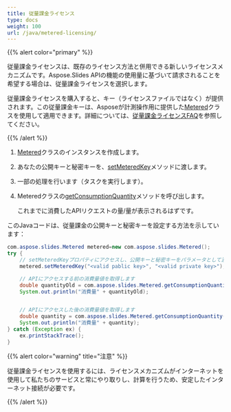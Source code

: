 ```yaml
---  
title: 従量課金ライセンス  
type: docs  
weight: 100  
url: /java/metered-licensing/  
---  
```


{{% alert color="primary" %}}  

従量課金ライセンスは、既存のライセンス方法と併用できる新しいライセンスメカニズムです。Aspose.Slides APIの機能の使用量に基づいて請求されることを希望する場合は、従量課金ライセンスを選択します。  

従量課金ライセンスを購入すると、キー（ライセンスファイルではなく）が提供されます。この従量課金キーは、Asposeが計測操作用に提供した[Metered](https://reference.aspose.com/slides/java/com.aspose.slides/metered/)クラスを使用して適用できます。詳細については、[従量課金ライセンスFAQ](https://purchase.aspose.com/faqs/licensing/metered)を参照してください。  

{{% /alert %}}  
1. [Metered](https://reference.aspose.com/slides/java/com.aspose.slides/metered/)クラスのインスタンスを作成します。  

1. あなたの公開キーと秘密キーを、[setMeteredKey](https://reference.aspose.com/slides/java/com.aspose.slides/metered/#setMeteredKey-java.lang.String-java.lang.String-)メソッドに渡します。  

1. 一部の処理を行います（タスクを実行します）。  

1. Meteredクラスの[getConsumptionQuantity](https://reference.aspose.com/slides/java/com.aspose.slides/metered/#getConsumptionQuantity--)メソッドを呼び出します。  

   これまでに消費したAPIリクエストの量/量が表示されるはずです。  

このJavaコードは、従量課金の公開キーと秘密キーを設定する方法を示しています：  

```java  
com.aspose.slides.Metered metered=new com.aspose.slides.Metered();  
try {  
    // setMeteredKeyプロパティにアクセスし、公開キーと秘密キーをパラメータとして渡します  
    metered.setMeteredKey("<valid pablic key>", "<valid private key>");  

    // APIにアクセスする前の消費量値を取得します  
    double quantityOld = com.aspose.slides.Metered.getConsumptionQuantity();  
    System.out.println("消費量" + quantityOld);  


    // APIにアクセスした後の消費量値を取得します  
    double quantity = com.aspose.slides.Metered.getConsumptionQuantity();  
    System.out.println("消費量" + quantity);  
} catch (Exception ex) {  
    ex.printStackTrace();  
}  
```  

{{% alert color="warning" title="注意"  %}}  

従量課金ライセンスを使用するには、ライセンスメカニズムがインターネットを使用して私たちのサービスと常にやり取りし、計算を行うため、安定したインターネット接続が必要です。  

{{% /alert %}}  